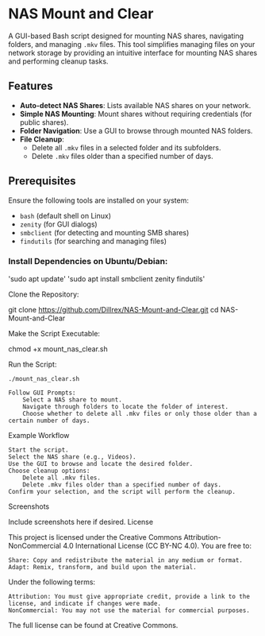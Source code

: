 # NAS Mount and Clear

A GUI-based Bash script designed for mounting NAS shares, navigating folders, and managing `.mkv` files. This tool simplifies managing files on your network storage by providing an intuitive interface for mounting NAS shares and performing cleanup tasks.

## Features
- **Auto-detect NAS Shares**: Lists available NAS shares on your network.
- **Simple NAS Mounting**: Mount shares without requiring credentials (for public shares).
- **Folder Navigation**: Use a GUI to browse through mounted NAS folders.
- **File Cleanup**:
  - Delete all `.mkv` files in a selected folder and its subfolders.
  - Delete `.mkv` files older than a specified number of days.

## Prerequisites
Ensure the following tools are installed on your system:
- `bash` (default shell on Linux)
- `zenity` (for GUI dialogs)
- `smbclient` (for detecting and mounting SMB shares)
- `findutils` (for searching and managing files)

### Install Dependencies on Ubuntu/Debian:

  'sudo apt update'
  'sudo apt install smbclient zenity findutils'

Clone the Repository:

git clone https://github.com/Dillrex/NAS-Mount-and-Clear.git
cd NAS-Mount-and-Clear

Make the Script Executable:

chmod +x mount_nas_clear.sh

Run the Script:

    ./mount_nas_clear.sh

    Follow GUI Prompts:
        Select a NAS share to mount.
        Navigate through folders to locate the folder of interest.
        Choose whether to delete all .mkv files or only those older than a certain number of days.
Example Workflow

    Start the script.
    Select the NAS share (e.g., Videos).
    Use the GUI to browse and locate the desired folder.
    Choose cleanup options:
        Delete all .mkv files.
        Delete .mkv files older than a specified number of days.
    Confirm your selection, and the script will perform the cleanup.

Screenshots

Include screenshots here if desired.
License

This project is licensed under the Creative Commons Attribution-NonCommercial 4.0 International License (CC BY-NC 4.0).
You are free to:

    Share: Copy and redistribute the material in any medium or format.
    Adapt: Remix, transform, and build upon the material.

Under the following terms:

    Attribution: You must give appropriate credit, provide a link to the license, and indicate if changes were made.
    NonCommercial: You may not use the material for commercial purposes.

The full license can be found at Creative Commons.
